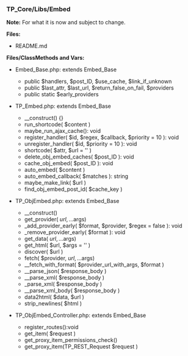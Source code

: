 ### TP_Core/Libs/Embed

**Note:** For what it is now and subject to change. 

**Files:** 
- README.md

**Files/ClassMethods and Vars:**  
- Embed_Base.php: 	extends Embed_Base
	* public $handlers, $post_ID, $use_cache, $link_if_unknown
	* public $last_attr, $last_url, $return_false_on_fail, $providers  
	* public static $early_providers

- TP_Embed.php: extends Embed_Base	
	* __construct() {} 
	* run_shortcode( $content ) 
	* maybe_run_ajax_cache(): void 
	* register_handler( $id, $regex, $callback, $priority = 10 ): void 
	* unregister_handler( $id, $priority = 10 ): void 
	* shortcode( $attr, $url = '' )	
	* delete_obj_embed_caches( $post_ID ): void 
	* cache_obj_embed( $post_ID ): void 
	* auto_embed( $content ) 
	* auto_embed_callback( $matches ): string 
	* maybe_make_link( $url ) 
	* find_obj_embed_post_id( $cache_key ) 

- TP_ObjEmbed.php: extends Embed_Base	
	* __construct() 
	* get_provider( $url,...$args) 
	* _add_provider_early( $format, $provider, $regex = false ): void 
	* _remove_provider_early( $format ): void 
	* get_data( $url, ...$args) 
	* get_html( $url, $args = '' ) 
	* discover( $url ) 
	* fetch( $provider, $url, ...$args) 
	* __fetch_with_format( $provider_url_with_args, $format ) 
	* __parse_json( $response_body ) 
	* __parse_xml( $response_body ) 
	* _parse_xml( $response_body ) 
	* __parse_xml_body( $response_body ) 
	* data2html( $data, $url )  
	* strip_newlines( $html ) 

- TP_ObjEmbed_Controller.php: extends Embed_Base		
	* register_routes():void 
	* get_item( $request ) 
	* get_proxy_item_permissions_check() 
	* get_proxy_item(TP_REST_Request $request ) 
